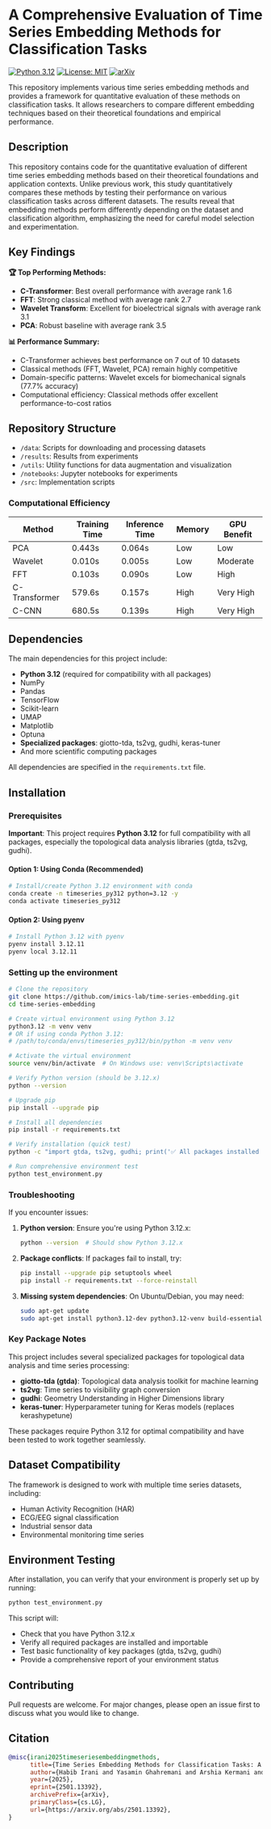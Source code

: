 # A Comprehensive Evaluation of Time Series Embedding Methods for Classification Tasks

[![Python 3.12](https://img.shields.io/badge/python-3.12+-blue.svg)](https://www.python.org/downloads/release/python-312/)
[![License: MIT](https://img.shields.io/badge/License-MIT-yellow.svg)](https://opensource.org/licenses/MIT)
[![arXiv](https://img.shields.io/badge/arXiv-2501.13392-b31b1b.svg)](https://arxiv.org/abs/2501.13392)


This repository implements various time series embedding methods and provides a framework for quantitative evaluation of these methods on classification tasks. It allows researchers to compare different embedding techniques based on their theoretical foundations and empirical performance.

## Description
This repository contains code for the quantitative evaluation of different time series embedding methods based on their theoretical foundations and application contexts. Unlike previous work, this study quantitatively compares these methods by testing their performance on various classification tasks across different datasets. The results reveal that embedding methods perform differently depending on the dataset and classification algorithm, emphasizing the need for careful model selection and experimentation. 


## Key Findings

**🏆 Top Performing Methods:**
- **C-Transformer**: Best overall performance with average rank 1.6
- **FFT**: Strong classical method with average rank 2.7
- **Wavelet Transform**: Excellent for bioelectrical signals with average rank 3.1
- **PCA**: Robust baseline with average rank 3.5

**📊 Performance Summary:**
- C-Transformer achieves best performance on 7 out of 10 datasets
- Classical methods (FFT, Wavelet, PCA) remain highly competitive
- Domain-specific patterns: Wavelet excels for biomechanical signals (77.7% accuracy)
- Computational efficiency: Classical methods offer excellent performance-to-cost ratios


## Repository Structure

- `/data`: Scripts for downloading and processing datasets
- `/results`: Results from experiments
- `/utils`: Utility functions for data augmentation and visualization
- `/notebooks`: Jupyter notebooks for experiments
- `/src`: Implementation scripts


### Computational Efficiency

| Method | Training Time | Inference Time | Memory | GPU Benefit |
|--------|---------------|----------------|---------|-------------|
| PCA | 0.443s | 0.064s | Low | Low |
| Wavelet | 0.010s | 0.005s | Low | Moderate |
| FFT | 0.103s | 0.090s | Low | High |
| C-Transformer | 579.6s | 0.157s | High | Very High |
| C-CNN | 680.5s | 0.139s | High | Very High |



## Dependencies

The main dependencies for this project include:
- **Python 3.12** (required for compatibility with all packages)
- NumPy
- Pandas  
- TensorFlow
- Scikit-learn
- UMAP
- Matplotlib
- Optuna
- **Specialized packages**: giotto-tda, ts2vg, gudhi, keras-tuner
- And more scientific computing packages

All dependencies are specified in the `requirements.txt` file.

## Installation

### Prerequisites

**Important**: This project requires **Python 3.12** for full compatibility with all packages, especially the topological data analysis libraries (gtda, ts2vg, gudhi).

#### Option 1: Using Conda (Recommended)
```bash
# Install/create Python 3.12 environment with conda
conda create -n timeseries_py312 python=3.12 -y
conda activate timeseries_py312
```

#### Option 2: Using pyenv
```bash
# Install Python 3.12 with pyenv
pyenv install 3.12.11
pyenv local 3.12.11
```

### Setting up the environment

```bash
# Clone the repository
git clone https://github.com/imics-lab/time-series-embedding.git
cd time-series-embedding

# Create virtual environment using Python 3.12
python3.12 -m venv venv
# OR if using conda Python 3.12:
# /path/to/conda/envs/timeseries_py312/bin/python -m venv venv

# Activate the virtual environment
source venv/bin/activate  # On Windows use: venv\Scripts\activate

# Verify Python version (should be 3.12.x)
python --version

# Upgrade pip
pip install --upgrade pip

# Install all dependencies
pip install -r requirements.txt

# Verify installation (quick test)
python -c "import gtda, ts2vg, gudhi; print('✅ All packages installed successfully!')"

# Run comprehensive environment test
python test_environment.py
```

### Troubleshooting

If you encounter issues:

1. **Python version**: Ensure you're using Python 3.12.x:
   ```bash
   python --version  # Should show Python 3.12.x
   ```

2. **Package conflicts**: If packages fail to install, try:
   ```bash
   pip install --upgrade pip setuptools wheel
   pip install -r requirements.txt --force-reinstall
   ```

3. **Missing system dependencies**: On Ubuntu/Debian, you may need:
   ```bash
   sudo apt-get update
   sudo apt-get install python3.12-dev python3.12-venv build-essential
   ```

### Key Package Notes

This project includes several specialized packages for topological data analysis and time series processing:

- **giotto-tda (gtda)**: Topological data analysis toolkit for machine learning
- **ts2vg**: Time series to visibility graph conversion  
- **gudhi**: Geometry Understanding in Higher Dimensions library
- **keras-tuner**: Hyperparameter tuning for Keras models (replaces kerashypetune)

These packages require Python 3.12 for optimal compatibility and have been tested to work together seamlessly.

## Dataset Compatibility

The framework is designed to work with multiple time series datasets, including:
- Human Activity Recognition (HAR)
- ECG/EEG signal classification
- Industrial sensor data
- Environmental monitoring time series



## Environment Testing

After installation, you can verify that your environment is properly set up by running:

```bash
python test_environment.py
```

This script will:
- Check that you have Python 3.12.x
- Verify all required packages are installed and importable
- Test basic functionality of key packages (gtda, ts2vg, gudhi)
- Provide a comprehensive report of your environment status

## Contributing
Pull requests are welcome. For major changes, please open an issue first to discuss what you would like to change.

<!-- CITATION -->
## Citation

```bibtex
@misc{irani2025timeseriesembeddingmethods,
      title={Time Series Embedding Methods for Classification Tasks: A Review}, 
      author={Habib Irani and Yasamin Ghahremani and Arshia Kermani and Vangelis Metsis},
      year={2025},
      eprint={2501.13392},
      archivePrefix={arXiv},
      primaryClass={cs.LG},
      url={https://arxiv.org/abs/2501.13392}, 
}
```